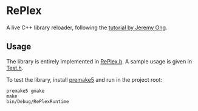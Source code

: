 # RePlex

A live C++ library reloader, following the [tutorial by Jeremy Ong](https://howistart.org/posts/cpp/1/index.html).

## Usage

The library is entirely implemented in [RePlex.h](lib/pub/RePlex.h).
A sample usage is given in [Test.h](test/pub/Test.h).

To test the library, install [premake5](https://premake.github.io/) and run in the project root:
```
premake5 gmake
make
bin/Debug/RePlexRuntime
```